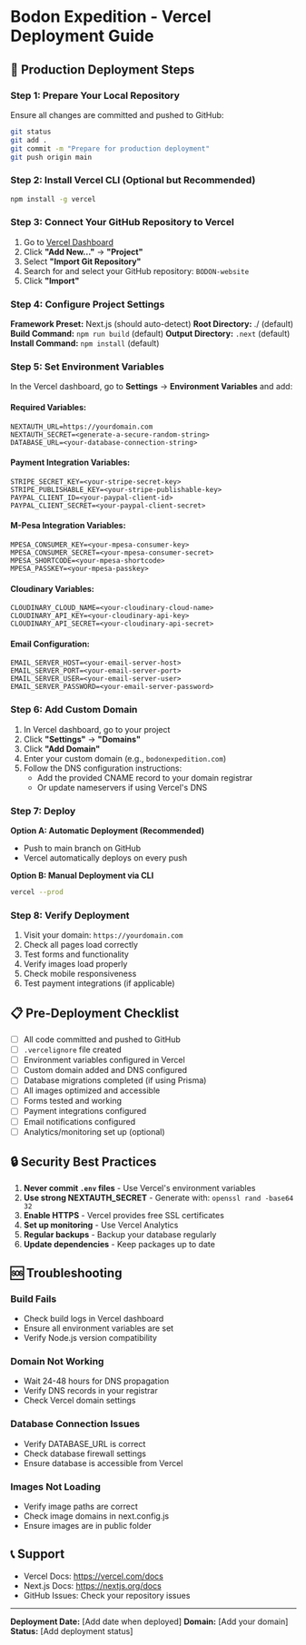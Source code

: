 # Bodon Expedition - Vercel Deployment Guide

## 🚀 Production Deployment Steps

### Step 1: Prepare Your Local Repository
Ensure all changes are committed and pushed to GitHub:

```bash
git status
git add .
git commit -m "Prepare for production deployment"
git push origin main
```

### Step 2: Install Vercel CLI (Optional but Recommended)
```bash
npm install -g vercel
```

### Step 3: Connect Your GitHub Repository to Vercel

1. Go to [Vercel Dashboard](https://vercel.com/dashboard)
2. Click **"Add New..."** → **"Project"**
3. Select **"Import Git Repository"**
4. Search for and select your GitHub repository: `BODON-website`
5. Click **"Import"**

### Step 4: Configure Project Settings

**Framework Preset:** Next.js (should auto-detect)
**Root Directory:** ./ (default)
**Build Command:** `npm run build` (default)
**Output Directory:** `.next` (default)
**Install Command:** `npm install` (default)

### Step 5: Set Environment Variables

In the Vercel dashboard, go to **Settings** → **Environment Variables** and add:

#### Required Variables:
```
NEXTAUTH_URL=https://yourdomain.com
NEXTAUTH_SECRET=<generate-a-secure-random-string>
DATABASE_URL=<your-database-connection-string>
```

#### Payment Integration Variables:
```
STRIPE_SECRET_KEY=<your-stripe-secret-key>
STRIPE_PUBLISHABLE_KEY=<your-stripe-publishable-key>
PAYPAL_CLIENT_ID=<your-paypal-client-id>
PAYPAL_CLIENT_SECRET=<your-paypal-client-secret>
```

#### M-Pesa Integration Variables:
```
MPESA_CONSUMER_KEY=<your-mpesa-consumer-key>
MPESA_CONSUMER_SECRET=<your-mpesa-consumer-secret>
MPESA_SHORTCODE=<your-mpesa-shortcode>
MPESA_PASSKEY=<your-mpesa-passkey>
```

#### Cloudinary Variables:
```
CLOUDINARY_CLOUD_NAME=<your-cloudinary-cloud-name>
CLOUDINARY_API_KEY=<your-cloudinary-api-key>
CLOUDINARY_API_SECRET=<your-cloudinary-api-secret>
```

#### Email Configuration:
```
EMAIL_SERVER_HOST=<your-email-server-host>
EMAIL_SERVER_PORT=<your-email-server-port>
EMAIL_SERVER_USER=<your-email-server-user>
EMAIL_SERVER_PASSWORD=<your-email-server-password>
```

### Step 6: Add Custom Domain

1. In Vercel dashboard, go to your project
2. Click **"Settings"** → **"Domains"**
3. Click **"Add Domain"**
4. Enter your custom domain (e.g., `bodonexpedition.com`)
5. Follow the DNS configuration instructions:
   - Add the provided CNAME record to your domain registrar
   - Or update nameservers if using Vercel's DNS

### Step 7: Deploy

**Option A: Automatic Deployment (Recommended)**
- Push to main branch on GitHub
- Vercel automatically deploys on every push

**Option B: Manual Deployment via CLI**
```bash
vercel --prod
```

### Step 8: Verify Deployment

1. Visit your domain: `https://yourdomain.com`
2. Check all pages load correctly
3. Test forms and functionality
4. Verify images load properly
5. Check mobile responsiveness
6. Test payment integrations (if applicable)

## 📋 Pre-Deployment Checklist

- [ ] All code committed and pushed to GitHub
- [ ] `.vercelignore` file created
- [ ] Environment variables configured in Vercel
- [ ] Custom domain added and DNS configured
- [ ] Database migrations completed (if using Prisma)
- [ ] All images optimized and accessible
- [ ] Forms tested and working
- [ ] Payment integrations configured
- [ ] Email notifications configured
- [ ] Analytics/monitoring set up (optional)

## 🔒 Security Best Practices

1. **Never commit `.env` files** - Use Vercel's environment variables
2. **Use strong NEXTAUTH_SECRET** - Generate with: `openssl rand -base64 32`
3. **Enable HTTPS** - Vercel provides free SSL certificates
4. **Set up monitoring** - Use Vercel Analytics
5. **Regular backups** - Backup your database regularly
6. **Update dependencies** - Keep packages up to date

## 🆘 Troubleshooting

### Build Fails
- Check build logs in Vercel dashboard
- Ensure all environment variables are set
- Verify Node.js version compatibility

### Domain Not Working
- Wait 24-48 hours for DNS propagation
- Verify DNS records in your registrar
- Check Vercel domain settings

### Database Connection Issues
- Verify DATABASE_URL is correct
- Check database firewall settings
- Ensure database is accessible from Vercel

### Images Not Loading
- Verify image paths are correct
- Check image domains in next.config.js
- Ensure images are in public folder

## 📞 Support

- Vercel Docs: https://vercel.com/docs
- Next.js Docs: https://nextjs.org/docs
- GitHub Issues: Check your repository issues

---

**Deployment Date:** [Add date when deployed]
**Domain:** [Add your domain]
**Status:** [Add deployment status]

